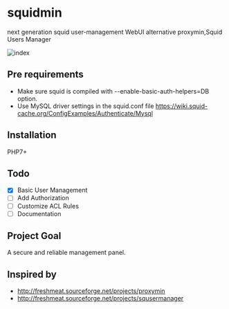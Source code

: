 # squidmin
next generation squid user-management WebUI alternative proxymin,Squid Users Manager

![index](https://user-images.githubusercontent.com/7544687/79716113-a3db6000-8310-11ea-8f53-3f512e02aa46.PNG)


## Pre requirements
- Make sure squid is compiled with --enable-basic-auth-helpers=DB option.
- Use MySQL driver settings in the squid.conf file
https://wiki.squid-cache.org/ConfigExamples/Authenticate/Mysql

## Installation
PHP7+


## Todo
- [x] Basic User Management
- [ ] Add Authorization
- [ ] Customize ACL Rules
- [ ] Documentation

## Project Goal
A secure and reliable management panel.

## Inspired by
- http://freshmeat.sourceforge.net/projects/proxymin
- http://freshmeat.sourceforge.net/projects/squsermanager